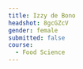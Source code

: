 ```yaml
---
title: Izzy de Bono
headshot: 8gcGZcV
gender: female
submitted: false
course: 
  - Food Science
---
```

